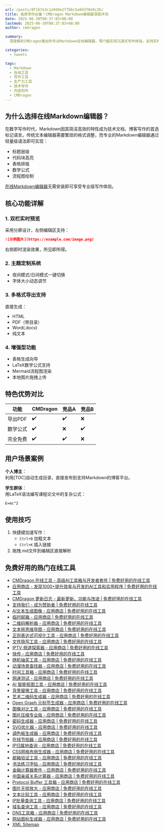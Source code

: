 ```yaml
---
url: /posts/8f1b7e3c1a9d4e2f7b6c5a8d3f0e9c2b/
title: 高效写作必备！CMDragon Markdown编辑器深度评测
date: 2025-06-30T08:37:03+08:00
lastmod: 2025-06-30T08:37:03+08:00
author: cmdragon

summary:
  深度解析CMDragon推出的专业Markdown在线编辑器，零门槛实现沉浸式写作体验。支持实时预览、主题定制、导出多格式等核心功能，是技术写作与内容创作的高效工具。

categories:
  - tweets

tags:
  - Markdown
  - 在线工具
  - 写作工具
  - 生产力工具
  - 技术写作
  - 内容创作
  - CMDragon
---
```


## 为什么选择在线Markdown编辑器？

在数字写作时代，Markdown因其简洁高效的特性成为技术文档、博客写作的首选标记语言。传统文本编辑器需要繁琐的格式调整，而专业的Markdown编辑器通过轻量级语法即可实现：

- 标题层级
- 代码块高亮
- 表格排版
- 数学公式
- 流程图绘制

[在线Markdown编辑器](https/tools.cmdragon.cn/zh/apps/markdown-editor)无需安装即可享受专业级写作体验。

## 核心功能详解

### 1. 双栏实时预览

采用分屏设计，左侧编辑区支持：

```markdown
![示例图片](https://example.com/image.png)
```

右侧即时渲染效果，所见即所得。

### 2. 主题定制系统

- 夜间模式/日间模式一键切换
- 字体大小动态调节

### 3. 多格式导出支持

直接生成：

- HTML
- PDF（带目录）
- Word(.docx)
- 纯文本

### 4. 增强型功能

- 表格生成向导
- LaTeX数学公式支持
- Mermaid流程图渲染
- 本地图片拖拽上传

## 特色优势对比

| 功能    | CMDragon | 竞品A | 竞品B |
|-------|----------|-----|-----|
| 导出PDF | ✔️       | ✔️  | ❌   |
| 数学公式  | ✔️       | ❌   | ✔️  |
| 完全免费  | ✔️       | ✔️  | ❌   |

## 用户场景案例

**个人博主**：  
利用[TOC]自动生成目录，直接发布到支持Markdown的博客平台。

**学生群体**：  
用LaTeX语法编写课程论文中的复杂公式：

```latex
E=mc^2
```

## 使用技巧

1. 快捷键加速写作：
    - `Ctrl+B` 加粗文本
    - `Ctrl+K` 插入链接
2. 拖拽.md文件到编辑区直接解析

## 免费好用的热门在线工具

- [CMDragon 在线工具 - 高级AI工具箱与开发者套件 | 免费好用的在线工具](https/tools.cmdragon.cn/zh)
- [应用商店 - 发现1000+提升效率与开发的AI工具和实用程序 | 免费好用的在线工具](https/tools.cmdragon.cn/zh/apps?category=trending)
- [CMDragon 更新日志 - 最新更新、功能与改进 | 免费好用的在线工具](https/tools.cmdragon.cn/zh/changelog)
- [支持我们 - 成为赞助者 | 免费好用的在线工具](https/tools.cmdragon.cn/zh/sponsor)
- [AI文本生成图像 - 应用商店 | 免费好用的在线工具](https/tools.cmdragon.cn/zh/apps/text-to-image-ai)
- [临时邮箱 - 应用商店 | 免费好用的在线工具](https/tools.cmdragon.cn/zh/apps/temp-email)
- [二维码解析器 - 应用商店 | 免费好用的在线工具](https/tools.cmdragon.cn/zh/apps/qrcode-parser)
- [文本转思维导图 - 应用商店 | 免费好用的在线工具](https/tools.cmdragon.cn/zh/apps/text-to-mindmap)
- [正则表达式可视化工具 - 应用商店 | 免费好用的在线工具](https/tools.cmdragon.cn/zh/apps/regex-visualizer)
- [文件隐写工具 - 应用商店 | 免费好用的在线工具](https/tools.cmdragon.cn/zh/apps/steganography-tool)
- [IPTV 频道探索器 - 应用商店 | 免费好用的在线工具](https/tools.cmdragon.cn/zh/apps/iptv-explorer)
- [快传 - 应用商店 | 免费好用的在线工具](https/tools.cmdragon.cn/zh/apps/snapdrop)
- [随机抽奖工具 - 应用商店 | 免费好用的在线工具](https/tools.cmdragon.cn/zh/apps/lucky-draw)
- [动漫场景查找器 - 应用商店 | 免费好用的在线工具](https/tools.cmdragon.cn/zh/apps/anime-scene-finder)
- [时间工具箱 - 应用商店 | 免费好用的在线工具](https/tools.cmdragon.cn/zh/apps/time-toolkit)
- [网速测试 - 应用商店 | 免费好用的在线工具](https/tools.cmdragon.cn/zh/apps/speed-test)
- [AI 智能抠图工具 - 应用商店 | 免费好用的在线工具](https/tools.cmdragon.cn/zh/apps/background-remover)
- [背景替换工具 - 应用商店 | 免费好用的在线工具](https/tools.cmdragon.cn/zh/apps/background-replacer)
- [艺术二维码生成器 - 应用商店 | 免费好用的在线工具](https/tools.cmdragon.cn/zh/apps/artistic-qrcode)
- [Open Graph 元标签生成器 - 应用商店 | 免费好用的在线工具](https/tools.cmdragon.cn/zh/apps/open-graph-generator)
- [图像对比工具 - 应用商店 | 免费好用的在线工具](https/tools.cmdragon.cn/zh/apps/image-comparison)
- [图片压缩专业版 - 应用商店 | 免费好用的在线工具](https/tools.cmdragon.cn/zh/apps/image-compressor)
- [密码生成器 - 应用商店 | 免费好用的在线工具](https/tools.cmdragon.cn/zh/apps/password-generator)
- [SVG优化器 - 应用商店 | 免费好用的在线工具](https/tools.cmdragon.cn/zh/apps/svg-optimizer)
- [调色板生成器 - 应用商店 | 免费好用的在线工具](https/tools.cmdragon.cn/zh/apps/color-palette)
- [在线节拍器 - 应用商店 | 免费好用的在线工具](https/tools.cmdragon.cn/zh/apps/online-metronome)
- [IP归属地查询 - 应用商店 | 免费好用的在线工具](https/tools.cmdragon.cn/zh/apps/ip-geolocation)
- [CSS网格布局生成器 - 应用商店 | 免费好用的在线工具](https/tools.cmdragon.cn/zh/apps/css-grid-layout)
- [邮箱验证工具 - 应用商店 | 免费好用的在线工具](https/tools.cmdragon.cn/zh/apps/email-validator)
- [书法练习字帖 - 应用商店 | 免费好用的在线工具](https/tools.cmdragon.cn/zh/apps/calligraphy-practice)
- [金融计算器套件 - 应用商店 | 免费好用的在线工具](https/tools.cmdragon.cn/zh/apps/finance-calculator-suite)
- [中国亲戚关系计算器 - 应用商店 | 免费好用的在线工具](https/tools.cmdragon.cn/zh/apps/chinese-kinship-calculator)
- [Protocol Buffer 工具箱 - 应用商店 | 免费好用的在线工具](https/tools.cmdragon.cn/zh/apps/protobuf-toolkit)
- [图片无损放大 - 应用商店 | 免费好用的在线工具](https/tools.cmdragon.cn/zh/apps/image-upscaler)
- [文本比较工具 - 应用商店 | 免费好用的在线工具](https/tools.cmdragon.cn/zh/apps/text-compare)
- [IP批量查询工具 - 应用商店 | 免费好用的在线工具](https/tools.cmdragon.cn/zh/apps/ip-batch-lookup)
- [域名查询工具 - 应用商店 | 免费好用的在线工具](https/tools.cmdragon.cn/zh/apps/domain-finder)
- [DNS工具箱 - 应用商店 | 免费好用的在线工具](https/tools.cmdragon.cn/zh/apps/dns-toolkit)
- [网站图标生成器 - 应用商店 | 免费好用的在线工具](https/tools.cmdragon.cn/zh/apps/favicon-generator)
- [XML Sitemap](https/tools.cmdragon.cn/sitemap_index.xml)